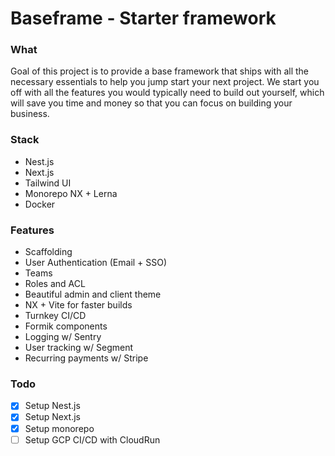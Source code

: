 # Baseframe - Starter framework

### What
Goal of this project is to provide a base framework that ships with all the necessary essentials to help you jump start your next project. 
We start you off with all the features you would typically need to build out yourself, which will save you time and money so that you can focus on building your business.

### Stack
* Nest.js 
* Next.js 
* Tailwind UI
* Monorepo NX + Lerna
* Docker

### Features
* Scaffolding
* User Authentication (Email + SSO)
* Teams 
* Roles and ACL
* Beautiful admin and client theme
* NX + Vite for faster builds 
* Turnkey CI/CD
* Formik components
* Logging w/ Sentry 
* User tracking w/ Segment
* Recurring payments w/ Stripe

### Todo
- [x] Setup Nest.js 
- [x] Setup Next.js
- [x] Setup monorepo
- [ ] Setup GCP CI/CD with CloudRun
